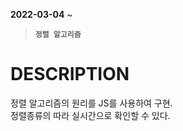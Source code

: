 __2022-03-04__ ~<br/>
> __`정렬 알고리즘`__
# DESCRIPTION
정렬 알고리즘의 원리를 JS를 사용하여 구현. <br/>
정렬종류의 따라 실시간으로 확인할 수 있다. <br/> 